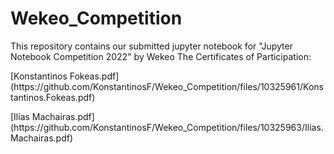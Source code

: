 # Wekeo_Competition
This repository contains our submitted jupyter notebook for "Jupyter Notebook Competition 2022" by Wekeo
The Certificates of Participation:
<p>
[Konstantinos Fokeas.pdf](https://github.com/KonstantinosF/Wekeo_Competition/files/10325961/Konstantinos.Fokeas.pdf)
</p>

<p>
[Ilias Machairas.pdf](https://github.com/KonstantinosF/Wekeo_Competition/files/10325963/Ilias.Machairas.pdf)
</p>
